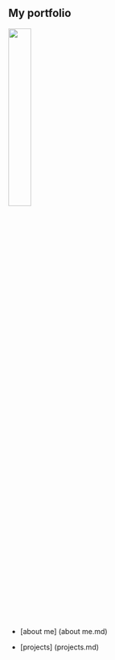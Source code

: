## My portfolio
<img src="https://github.com/KlaraSvobodova/English-for-designers/assets/152971101/d1e0e856-40da-4e43-a428-501c0d070355" width=30% height=30%>

- [about me] (about me.md)

- [projects] (projects.md)
